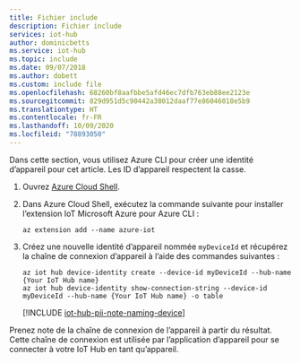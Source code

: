 ```yaml
---
title: Fichier include
description: Fichier include
services: iot-hub
author: dominicbetts
ms.service: iot-hub
ms.topic: include
ms.date: 09/07/2018
ms.author: dobett
ms.custom: include file
ms.openlocfilehash: 68260bf8aafbbe5afd46ec7dfb763eb88ee2123e
ms.sourcegitcommit: 829d951d5c90442a38012daaf77e86046018e5b9
ms.translationtype: HT
ms.contentlocale: fr-FR
ms.lasthandoff: 10/09/2020
ms.locfileid: "78893050"
---
```

Dans cette section, vous utilisez Azure CLI pour créer une identité d’appareil pour cet article. Les ID d’appareil respectent la casse.

1. Ouvrez [Azure Cloud Shell](https://shell.azure.com/).

1. Dans Azure Cloud Shell, exécutez la commande suivante pour installer l’extension IoT Microsoft Azure pour Azure CLI :

    ```azurecli-interactive
    az extension add --name azure-iot
    ```

2. Créez une nouvelle identité d’appareil nommée `myDeviceId` et récupérez la chaîne de connexion d’appareil à l’aide des commandes suivantes :

    ```azurecli-interactive
    az iot hub device-identity create --device-id myDeviceId --hub-name {Your IoT Hub name}
    az iot hub device-identity show-connection-string --device-id myDeviceId --hub-name {Your IoT Hub name} -o table
    ```

   [!INCLUDE [iot-hub-pii-note-naming-device](iot-hub-pii-note-naming-device.md)]

Prenez note de la chaîne de connexion de l’appareil à partir du résultat. Cette chaîne de connexion est utilisée par l’application d’appareil pour se connecter à votre IoT Hub en tant qu’appareil.

<!-- images and links -->
